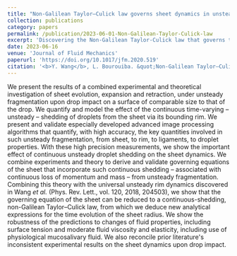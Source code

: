 ```yaml
---
title: "Non-Galilean Taylor–Culick law governs sheet dynamics in unsteady fragmentation"
collection: publications
category: papers
permalink: /publication/2023-06-01-Non-Galilean-Taylor-Culick-law
excerpt: 'Discovering the Non-Galilean Taylor-Culick law that governs the sheet expansion during fluid fragmentation upon drop impact'
date: 2023-06-16
venue: 'Journal of Fluid Mechanics'
paperurl: 'https://doi.org/10.1017/jfm.2020.519'
citation: '<b>Y. Wang</b>, L. Bourouiba. &quot;Non-Galilean Taylor–Culick law governs sheet dynamics in unsteady fragmentation.&quot; <i>Journal of Fluid Mechanics</i>, <b>969</b>, A19.'
---
```


We present the results of a combined experimental and theoretical investigation of sheet evolution, expansion and retraction, under unsteady fragmentation upon drop impact on a surface of comparable size to that of the drop. We quantify and model the effect of the continuous time-varying – unsteady – shedding of droplets from the sheet via its bounding rim. We present and validate especially developed advanced image processing algorithms that quantify, with high accuracy, the key quantities involved in such unsteady fragmentation, from sheet, to rim, to ligaments, to droplet properties. With these high precision measurements, we show the important effect of continuous unsteady droplet shedding on the sheet dynamics. We combine experiments and theory to derive and validate governing equations of the sheet that incorporate such continuous shedding – associated with continuous loss of momentum and mass – from unsteady fragmentation. Combining this theory with the universal unsteady rim dynamics discovered in Wang <i>et al.</i> (Phys. Rev. Lett., vol. 120, 2018, 204503), we show that the governing equation of the sheet can be reduced to a continuous-shedding, non-Galilean Taylor–Culick law, from which we deduce new analytical expressions for the time evolution of the sheet radius. We show the robustness of the predictions to changes of fluid properties, including surface tension and moderate fluid viscosity and elasticity, including use of physiological mucosalivary fluid. We also reconcile prior literature's inconsistent experimental results on the sheet dynamics upon drop impact.

